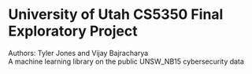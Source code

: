 # University of Utah CS5350 Final Exploratory Project
Authors: Tyler Jones and Vijay Bajracharya\
A machine learning library on the public UNSW_NB15 cybersecurity data
